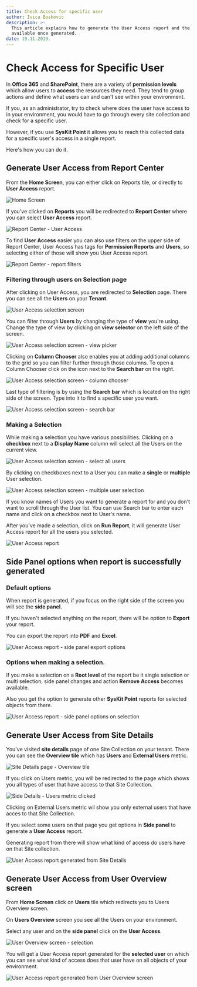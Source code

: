 ```yaml
---
title: Check Access for specific user
author: Ivica Boskovic
description: >-
  This article explains how to generate the User Access report and the options
  available once generated.
date: 19.11.2019.
---
```


# Check Access for Specific User

In **Office 365** and **SharePoint**, there are a variety of **permission levels** which allow users to **access** the resources they need. They tend to group actions and define what users can and can't see within your environment.

If you, as an administrator, try to check where does the user have access to in your environment, you would have to go through every site collection and check for a specific user.

However, if you use **SysKit Point** it allows you to reach this collected data for a specific user's access in a single report.

Here's how you can do it.

## Generate User Access from Report Center

From the **Home Screen**, you can either click on Reports tile, or directly to **User Access** report.

![Home Screen](../.gitbook/assets/check_access_for_specific_user_1.png)

If you've clicked on **Reports** you will be redirected to **Report Center** where you can select **User Access** report.

![Report Center - User Access](../.gitbook/assets/check_access_for_specific_user_2.png)

To find **User Access** easier you can also use filters on the upper side of Report Center, User Access has tags for **Permission Reports** and **Users**, so selecting either of those will show you User Access report.

![Report Center - report filters](../.gitbook/assets/check_access_for_specific_user_3.png)

### Filtering through users on Selection page

After clicking on User Access, you are redirected to **Selection** page. There you can see all the **Users** on your **Tenant**.

![User Access selection screen](../.gitbook/assets/check_access_for_specific_user_4.png)

You can filter through **Users** by changing the type of **view** you're using. Change the type of view by clicking on **view selector** on the left side of the screen.

![User Access selection screen - view picker](../.gitbook/assets/check_access_for_specific_user_5.png)

Clicking on **Column Chooser** also enables you at adding additional columns to the grid so you can filter further through those columns. To open a Column Chooser click on the icon next to the **Search bar** on the right.

![User Access selection screen - column chooser](../.gitbook/assets/check_access_for_specific_user_6.png)

Last type of filtering is by using the **Search bar** which is located on the right side of the screen. Type into it to find a specific user you want.

![User Access selection screen - search bar](../.gitbook/assets/check_access_for_specific_user_7.png)

### Making a Selection

While making a selection you have various possibilities. Clicking on a **checkbox** next to a **Display Name** column will select all the Users on the current view.

![User Access selection screen - select all users](../.gitbook/assets/check_access_for_specific_user_8.png)

By clicking on checkboxes next to a User you can make a **single** or **multiple** User selection.

![User Access selection screen - multiple user selection](../.gitbook/assets/check_access_for_specific_user_9.png)

If you know names of Users you want to generate a report for and you don't want to scroll through the User list. You can use Search bar to enter each name and click on a checkbox next to User's name.

After you've made a selection, click on **Run Report**, it will generate User Access report for all the users you selected.

![User Access report](../.gitbook/assets/check_access_for_specific_user_10.png)

## Side Panel options when report is successfully generated

### Default options

When report is generated, if you focus on the right side of the screen you will see the **side panel**.

If you haven't selected anything on the report, there will be option to **Export** your report.

You can export the report into **PDF** and **Excel**.

![User Access report - side panel export options](../.gitbook/assets/check_access_for_specific_user_12.png)

### Options when making a selection.

If you make a selection on a **Root level** of the report be it single selection or multi selection, side panel changes and action **Remove Access** becomes available.

Also you get the option to generate other **SysKit Point** reports for selected objects from there.

![User Access report - side panel options on selection](../.gitbook/assets/check_access_for_specific_user_13.png)

## Generate User Access from Site Details

You've visited **site details** page of one Site Collection on your tenant. There you can see the **Overview tile** which has **Users** and **External Users** metric.

![Site Details page - Overview tile](../.gitbook/assets/check_access_for_specific_user_14.png)

If you click on Users metric, you will be redirected to the page which shows you all types of user that have access to that Site Collection.

![Side Details - Users metric clicked](../.gitbook/assets/check_access_for_specific_user_15.png)

Clicking on External Users metric wil show you only external users that have acces to that Site Collection.

If you select some users on that page you get options in **Side panel** to generate a **User Access** report.

Generating report from there will show what kind of access do users have on that Site collection.

![User Access report generated from Site Details](../.gitbook/assets/check_access_for_specific_user_16.png)

## Generate User Access from User Overview screen

From **Home Screen** click on **Users** tile which redirects you to Users Overview screen.

On **Users Overview** screen you see all the Users on your environment.

Select any user and on the **side panel** click on the **User Access**.

![User Overview screen - selection](../.gitbook/assets/check_access_for_specific_user_17.png)

You will get a User Access report generated for the **selected user** on which you can see what kind of access does that user have on all objects of your environment.

![User Access report generated from User Overview screen](../.gitbook/assets/check_access_for_specific_user_18.png)

